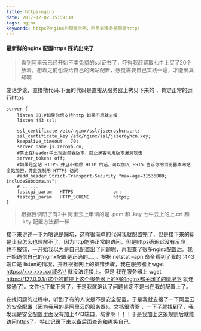 ```yaml
---
title: https-nginx
date: 2017-12-02 15:59:39
tags: nginx
keywords: https的nginx的配置示例，阿里云服务器配置https
---
```

#### 最新鲜的nginx 配置https 踩坑出来了
> 看到阿里云已经开始不卖免费的ssl证书了，吓得我赶紧取七牛上买了20个放着，想着之前也没给自己的网站配置，感觉需要自己实践一遍，才能出真知啊

废话少说，直接撸代码.下面的代码是直接从服务器上拷贝下来的 ，肯定正常的运行https
```nginx
server {
    listen 80;#如果你想支持http 如果不想就去掉
    listen 443 ssl;

    ssl_certificate /etc/nginx/ssl/jszeroyhcn.crt;
    ssl_certificate_key /etc/nginx/ssl/jszeroyhcn.key;
    keepalive_timeout   70;
    server_name js.zeroyh.cn;
    #禁止在header中出现服务器版本，防止黑客利用版本漏洞攻击
    server_tokens off;
    #如果是全站 HTTPS 并且不考虑 HTTP 的话，可以加入 HSTS 告诉你的浏览器本网站全站加密，并且强制用 HTTPS 访问
    #add_header Strict-Transport-Security "max-age=31536000; includeSubdomains";
    # ......
    fastcgi_param   HTTPS               on;
    fastcgi_param   HTTP_SCHEME         https;
}
```
> 根据我调研了有2中 阿里云上申请的是 .pem 和 .key 七牛云上的上.crt 和 .key 配置方法都一样

  接下来讲述一下为啥说是踩坑，这样很简单的代码我就配置完了，但是接下来的却是让我怎么也理解不了，因为http能够正常的访问，但是https确迟迟没有反应，也不报错，一开始我以为是自己配置出了问题呢，再我查了很多nginx配置后。我开始确信自己的nginx配置是正确的。。。。根据 netstat –apn 命令看到了我的 :443端口是 listen的情况，并且根据网上的排错步骤，我在服务器上wget https://xxx.xxx.xx(域名)/ 就没法连接上。但是 我在服务器上 wget https://127.0.0.1/(这个的前提上这个服务器上的别的nginx都关闭了的情况下 就连接通了)。文件也下载下来了，于是我就确认了问题肯定不是出在我的配置上了。
  
  在找问题的过程中，听到了有的人说是不是安全配置，于是我就去搜了一下阿里云的安全配置（因为我用的是阿里云的服务器）。文档很清晰 ，一下子就找到了，我发现是安全配置里面没有加上443端口，坑爹啊！！！于是我加上这条规则后就能访问https了。特此记录下来以备后面查询和愚笑自己。
